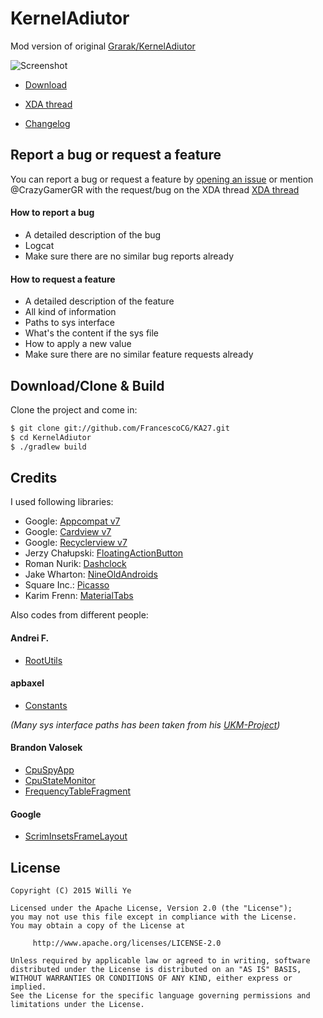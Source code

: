 # KernelAdiutor

Mod version of original  [Grarak/KernelAdiutor](https://github.com/Grarak/KernelAdiutor)

![Screenshot](https://raw.githubusercontent.com/FrancescoCG/CrazySuperKernelAdiutor/master/screenshots/screenshot.png)

* [Download](https://www.androidfilehost.com/?w=files&flid=139371)

* [XDA thread](http://forum.xda-developers.com/galaxy-s5/orig-development/kernel-crazysuperkernel-v1-t3485246)

* [Changelog](https://github.com/FrancescoCG/KernelAdiutor/wiki/Changelog)


## Report a bug or request a feature

You can report a bug or request a feature by [opening an issue](https://github.com/FrancescoCG/CrazySuperKernelAdiutor/issues/new) or
mention @CrazyGamerGR with the request/bug on the XDA thread [XDA thread](http://forum.xda-developers.com/galaxy-s5/orig-development/kernel-crazysuperkernel-v1-t3485246)

#### How to report a bug
* A detailed description of the bug
* Logcat
* Make sure there are no similar bug reports already

#### How to request a feature
* A detailed description of the feature
* All kind of information
* Paths to sys interface
* What's the content if the sys file
* How to apply a new value
* Make sure there are no similar feature requests already

## Download/Clone & Build

Clone the project and come in:

``` bash
$ git clone git://github.com/FrancescoCG/KA27.git
$ cd KernelAdiutor
$ ./gradlew build
```

## Credits

I used following libraries:

* Google: [Appcompat v7](https://developer.android.com/tools/support-library/features.html#v7-appcompat)
* Google: [Cardview v7](https://developer.android.com/tools/support-library/features.html#v7-cardview)
* Google: [Recyclerview v7](https://developer.android.com/tools/support-library/features.html#v7-recyclerview)
* Jerzy Chałupski: [FloatingActionButton](https://github.com/futuresimple/android-floating-action-button)
* Roman Nurik: [Dashclock](https://github.com/romannurik/dashclock)
* Jake Wharton: [NineOldAndroids](https://github.com/JakeWharton/NineOldAndroids)
* Square Inc.: [Picasso](https://github.com/square/picasso)
* Karim Frenn: [MaterialTabs](https://github.com/pizza/MaterialTabs)

Also codes from different people:

#### Andrei F.

* [RootUtils](https://github.com/Grarak/KernelAdiutor/blob/master/library/src/main/java/com/kerneladiutor/library/root/RootUtils.java)

#### apbaxel

* [Constants](https://github.com/Grarak/KernelAdiutor/blob/master/app/src/main/java/com/grarak/kerneladiutor/utils/Constants.java)

_(Many sys interface paths has been taken from his [UKM-Project](https://github.com/apbaxel/UKM))_

#### Brandon Valosek

* [CpuSpyApp](https://github.com/Grarak/KernelAdiutor/blob/master/app/src/main/java/com/bvalosek/cpuspy/CpuSpyApp.java)
* [CpuStateMonitor](https://github.com/Grarak/KernelAdiutor/blob/master/app/src/main/java/com/bvalosek/cpuspy/CpuStateMonitor.java)
* [FrequencyTableFragment](https://github.com/Grarak/KernelAdiutor/blob/master/app/src/main/java/com/grarak/kerneladiutor/fragments/information/FrequencyTableFragment.java)

#### Google

* [ScrimInsetsFrameLayout](https://github.com/Grarak/KernelAdiutor/blob/master/app/src/main/java/com/grarak/kerneladiutor/elements/ScrimInsetsFrameLayout.java)

## License

    Copyright (C) 2015 Willi Ye

    Licensed under the Apache License, Version 2.0 (the "License");
    you may not use this file except in compliance with the License.
    You may obtain a copy of the License at

         http://www.apache.org/licenses/LICENSE-2.0

    Unless required by applicable law or agreed to in writing, software
    distributed under the License is distributed on an "AS IS" BASIS,
    WITHOUT WARRANTIES OR CONDITIONS OF ANY KIND, either express or implied.
    See the License for the specific language governing permissions and
    limitations under the License.
